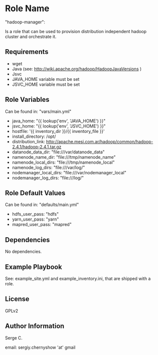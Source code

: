 Role Name
========

"hadoop-manager":

Is a role that can be used to provision distribution independent hadoop cluster and orchestrate it.


Requirements
------------

- wget
- Java (see: http://wiki.apache.org/hadoop/HadoopJavaVersions )
- Jsvc
- JAVA_HOME variable must be set
- JSVC_HOME variable must be set 

Role Variables
--------------

Can be found in: "vars/main.yml"

- java_home: "{{ lookup('env', 'JAVA_HOME')  }}"
- jsvc_home: "{{ lookup('env', 'JSVC_HOME')  }}"
- hostfile: '{{ inventory_dir }}/{{ inventory_file }}'
- install_directory: /opt/
- distribution_link: http://apache.mesi.com.ar/hadoop/common/hadoop-2.4.1/hadoop-2.4.1.tar.gz
- datanode_data_dir: "file:///var/datanode_data"
- namenode_name_dir: "file:///tmp/namenode_name"
- namenode_local_dirs: "file:///tmp/namenode_local"
- namenode_log_dirs: "file:///var/log/"
- nodemanager_local_dirs: "file:///var/nodemanager_local"
- nodemanager_log_dirs: "file:///log/"

Role Default Values
--------------

Can be found in: "defaults/main.yml"
  - hdfs_user_pass: "hdfs"
  - yarn_user_pass: "yarn"
  - mapred_user_pass: "mapred"

Dependencies
------------

No dependencies.

Example Playbook
-------------------------

See: example_site.yml and example_inventory.ini, that are shipped with a role.

License
-------

GPLv2

Author Information
------------------

Serge C.

email: sergiy.chernyshow 'at' gmail

